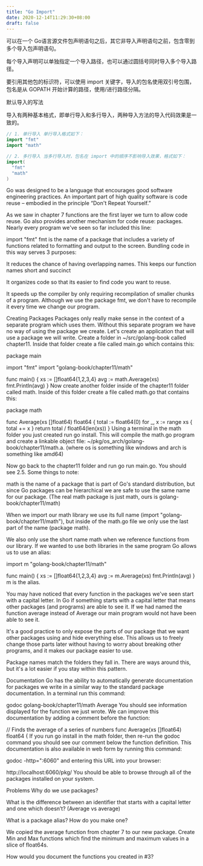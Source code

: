 ```yaml
---
title: "Go Import"
date: 2020-12-14T11:29:30+08:00
draft: false
---
```


可以在一个 Go语言源文件包声明语句之后，其它非导入声明语句之前，包含零到多个导入包声明语句。

每个导入声明可以单独指定一个导入路径，也可以通过圆括号同时导入多个导入路径。

要引用其他包的标识符，可以使用 import 关键字，导入的包名使用双引号包围，包名是从 GOPATH 开始计算的路径，使用/进行路径分隔。

默认导入的写法

导入有两种基本格式，即单行导入和多行导入，两种导入方法的导入代码效果是一致的。


```go
// 1. 单行导入 单行导入格式如下：
import "fmt"
import "math"

// 2. 多行导入 当多行导入时，包名在 import 中的顺序不影响导入效果，格式如下：
import(
  "fmt"
  "math"
)

```

Go was designed to be a language that encourages good software engineering practices. An important part of high quality software is code reuse – embodied in the principle “Don't Repeat Yourself.”

As we saw in chapter 7 functions are the first layer we turn to allow code reuse. Go also provides another mechanism for code reuse: packages. Nearly every program we've seen so far included this line:

import "fmt"
fmt is the name of a package that includes a variety of functions related to formatting and output to the screen. Bundling code in this way serves 3 purposes:

It reduces the chance of having overlapping names. This keeps our function names short and succinct

It organizes code so that its easier to find code you want to reuse.

It speeds up the compiler by only requiring recompilation of smaller chunks of a program. Although we use the package fmt, we don't have to recompile it every time we change our program.

Creating Packages
Packages only really make sense in the context of a separate program which uses them. Without this separate program we have no way of using the package we create. Let's create an application that will use a package we will write. Create a folder in ~/src/golang-book called chapter11. Inside that folder create a file called main.go which contains this:

package main

import "fmt"
import "golang-book/chapter11/math"

func main() {
  xs := []float64{1,2,3,4}
  avg := math.Average(xs)
  fmt.Println(avg)
}
Now create another folder inside of the chapter11 folder called math. Inside of this folder create a file called math.go that contains this:

package math

func Average(xs []float64) float64 {
  total := float64(0)
  for _, x := range xs {
    total += x
  }
  return total / float64(len(xs))
}
Using a terminal in the math folder you just created run go install. This will compile the math.go program and create a linkable object file: ~/pkg/os_arch/golang-book/chapter11/math.a. (where os is something like windows and arch is something like amd64)

Now go back to the chapter11 folder and run go run main.go. You should see 2.5. Some things to note:

math is the name of a package that is part of Go's standard distribution, but since Go packages can be hierarchical we are safe to use the same name for our package. (The real math package is just math, ours is golang-book/chapter11/math)

When we import our math library we use its full name (import "golang-book/chapter11/math"), but inside of the math.go file we only use the last part of the name (package math).

We also only use the short name math when we reference functions from our library. If we wanted to use both libraries in the same program Go allows us to use an alias:

import m "golang-book/chapter11/math"

func main() {
  xs := []float64{1,2,3,4}
  avg := m.Average(xs)
  fmt.Println(avg)
}
m is the alias.

You may have noticed that every function in the packages we've seen start with a capital letter. In Go if something starts with a capital letter that means other packages (and programs) are able to see it. If we had named the function average instead of Average our main program would not have been able to see it.

It's a good practice to only expose the parts of our package that we want other packages using and hide everything else. This allows us to freely change those parts later without having to worry about breaking other programs, and it makes our package easier to use.

Package names match the folders they fall in. There are ways around this, but it's a lot easier if you stay within this pattern.

Documentation
Go has the ability to automatically generate documentation for packages we write in a similar way to the standard package documentation. In a terminal run this command:

godoc golang-book/chapter11/math Average
You should see information displayed for the function we just wrote. We can improve this documentation by adding a comment before the function:

// Finds the average of a series of numbers
func Average(xs []float64) float64 {
If you run go install in the math folder, then re-run the godoc command you should see our comment below the function definition. This documentation is also available in web form by running this command:

godoc -http=":6060"
and entering this URL into your browser:

http://localhost:6060/pkg/
You should be able to browse through all of the packages installed on your system.

Problems
Why do we use packages?

What is the difference between an identifier that starts with a capital letter and one which doesn’t? (Average vs average)

What is a package alias? How do you make one?

We copied the average function from chapter 7 to our new package. Create Min and Max functions which find the minimum and maximum values in a slice of float64s.

How would you document the functions you created in #3?